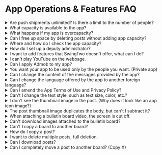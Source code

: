 # App Operations & Features FAQ

<details>

<summary>Are push shipments unlimited? Is there a limit to the number of people?</summary>

Yes, push shipments are unlimited.

Push has **no limit to the number of dispatches and is available to an unlimited number of people.**

In addition, all the features offered by the Swing-to-App are free, so push sending is free, and you can send pushes freely.

</details>

<details>

<summary>What capacity is available to the app?</summary>

The free version and the paid version also have different capacity depending on the product used.

**\*Free version: 100MB capacity**

**\*Paid version**

1\)Basic type use ticket: 2GB capacity

2\)Expandable subscription: 10GB capacity

3\)Premium Use: 50GB of capacity

Please check the capacity provided by version and by product.

</details>

<details>

<summary>What happens if my app is overcapacity?</summary>

If the amount of capacity provided to the app is exceeded, the app will be suspended. \*Stop after 3 days of overcapacity

Even if you use a paid app, regardless of the remaining period of use, it will be suspended if the capacity is exceeded.

Suspension of an app due to an overcapacity is the same as the expiration of the subscription period.

(See image)

![](../.gitbook/assets/EN\_이용기간만료.png)

**The app won't be deleted, but when you launch it, you'll get a "Your subscription has expired" message and the app won't run.**

Users who download the app from the Store will also be restricted from using the app when the message appears.

Therefore, if the capacity is exceeded, you can free up capacity by purchasing and applying a separate capacity add-on for as much capacity as you are insufficient, or by deleting the larger posts from the resource management page.

If the capacity is exceeded, we will notify you by e-mail or text.

</details>

<details>

<summary>Can I free up space by deleting posts without adding app capacity?</summary>

Yes you can.

East Sea to the App Operation Page - Service Management - Resource Management page.

You can check the post capacity on that page.

**\*Posts you don't need (images such as photos) can be checked and deleted.**

**As soon as you delete it, you'll see a new capacity aggregation, and you can free up capacity by deleting the post.**

(See image)

[![](https://s3.ap-northeast-2.amazonaws.com/swing2bucket/resource/image/help/11c1834143a103ebefc9c172493e945a.png)](http://blog.naver.com/PostView.nhn?blogId=swing2app\&logNo=221208812417\&parentCategoryNo=\&categoryNo=49\&viewDate=\&isShowPopularPosts=false\&from=postView)

\* For more information on how to use resource management, please check the corresponding manual.&#x20;

**☞ **<mark style="color:blue;">**\[App Capacity Management - Go to the Resource Management How-to Manual]**</mark>

</details>

<details>

<summary>Where and how do I check the app capacity? </summary>

You can check the app capacity by going to the <mark style="color:blue;"></mark> [<mark style="color:blue;">\[Service-Manage Storage\]</mark>](https://www.swing2app.com/view/storage\_manager) <mark style="color:blue;"></mark> page.

You can see what's available in the app, what it's currently using, and what's remaining available.

</details>

<details>

<summary>How do I set up a deputy administrator?</summary>

On the swing app operation page, go to <mark style="color:blue;"></mark> [<mark style="color:blue;">the</mark> Push & Members - View all members <mark style="color:blue;">menu.</mark>](https://www.swing2app.com/view/member\_list)<mark style="color:blue;"></mark>

You can select the user you want to set as a deputy administrator and then change the permissions to administrator in the permission group settings

**There's no separate name of a deputy administrator, but the creator of the app gives the app user administrator privileges to manage and run the app together.**

We'll attach a link to the detailed method, so it's easy to understand if you look at it.

**☞ **<mark style="color:blue;">**Go to see how to set up a deputy administrator**</mark>

</details>

<details>

<summary>I want to add features that SwingTwo doesn't offer, what can I do?</summary>

We are customizing for those who want a service that goes beyond a swing-to-app solution.

Customization means app development, providing customization in 1:1 customization. You can do this by asking the Swing team.

If you would like to develop an app or have the features you need, please send your proposal or storyboard help@swing2app.co.kr swing email.

After confirmation, the development team will guide you through the availability of development, quotations, etc.

</details>

<details>

<summary>I can't play YouTube on the webpage.</summary>

This is a problem caused by YouTube not allowing you to embed apps or built-in sites. If you change the YouTube link url to the following format, it will work smoothly:&#x20;

**Example)** <mark style="color:blue;">https://youtu.be/W8Ysr18ZxxU?t=1</mark>

&#x20;<mark style="color:blue;">→ https://www.youtube.com/embed/W8Ysr18ZxxU?t=1</mark>

If you change the link format a little bit as above, you can watch the video from within the webpage without problems.

</details>

<details>

<summary>Can I apply Admob to my app?</summary>

You can set up and operate the Admob plugin directly in your own apps.

Admob can be set directly by purchasing the \[Google Admob Applied Plugin] product from the Swing Plugin purchase page.

For more information on how to set up an admob, please refer to the manual.&#x20;

**☞ **<mark style="color:blue;">**\[Go to Google Admob Setup How-to Help]**</mark>

</details>

<details>

<summary>You want your app to be used only by the people you want. (Private app)</summary>

Yes you can.

Only users who have installed the app can be approved and designated to use the app by the administrator.

First, in \[Service Management - Policy Management], set the app subscription policy - app privacy to 'Private'.

If you set it to private, users who install the app will have to sign up unconditionally. (If you do not register, you will not be able to use the app)

Even if the registration is complete, the administrator must approve the member before he or she can use the app.

\+Administrators can change their status to 'Approve' by selecting only the desired members from the list of registered members on the \[Push & Member-Inquiry] page.

\+Authorized users will use your app normally, and if they don't get approved, they won't be able to use it.&#x20;

**☞ **<mark style="color:blue;">**See how to create a private app**</mark>

</details>

<details>

<summary>Can I change the content of the messages provided by the app?</summary>

Yes you can.

The content text used in the app can be modified and used by the administrator himself, and it can be changed to a foreign language.&#x20;

Go to <mark style="color:blue;">App</mark> <mark style="color:blue;">Operations→Service Management→Manage App Strings, and you'll see all the phrases and messages displayed and used in your app.</mark>

\-If you modify the entire text of the app, please press the \[Download] button to accept it as an Excel file, modify it and register the file again.

\-If you modify only a few phrases, you can search for and find the contents by pressing the \*control + F button.

After editing the content, please go to App Creation and press the \[Update App] button to update to the new version.&#x20;

<mark style="color:blue;">**\[Go to the App String Modification Manual Manual]**</mark>

</details>

<details>

<summary>Can I change the language offered by the app to another foreign language?</summary>

Yes you can.

If you want to create an app that is available in English, please use it on the Swing-to-App global site. Swing-to-App Global Site: <mark style="color:blue;">https://www.swing2app.com/</mark>

Global sites are created with the app default language all set to English, so they are automatically set to English without any further changes.

\*Since it is not linked to the Korean site, you will need to register a new member to create an app when using the global site.

If you want to change to another foreign language, such as Chinese or Japanese, or if you only want to change a few to English, you can do so in String Management.&#x20;

Go to <mark style="color:blue;">App Operations→Service Management→Manage App Strings, and you'll see all the phrases and messages displayed and used in your app.</mark>

\-If you modify the entire text of the app, please press the \[Download] button to accept it as an Excel file, modify it and register the file again.

\-If you modify only a few phrases, you can search for and find the contents by pressing the \*control + F button.

After editing the content, please go to App Creation and press the \[Update App] button to update to the new version.&#x20;

<mark style="color:blue;">**\[Go to the App String Modification Manual Manual]**</mark>

</details>

<details>

<summary>Can I amend the App Terms of Use and Privacy Policy?</summary>

Yes you can. The App Terms of Use can be modified in the <mark style="color:blue;">App Operations - Service Management - Policy Management - App Subscription Policies page - Terms of Service.</mark>

<img src="https://wp.swing2app.co.kr/wp-content/uploads/2022/07/c7574360e9aa312995b45efd5305c0fe.png" alt="" data-size="original">

For each question, we put the content in the Swing-to-App basic settings, so the content is all entered.

Please check the contents and modify the App Terms of Use to suit the app you created.

After modifying the contents on that page, click the **\[Set Policy]** button to save it.

</details>

<details>

<summary>Can't I change the text style, such as text size, color, etc.?</summary>

Write a post - If you choose to write with the **HTML editor**, you can change the style of the text.

When writing in general, writing directly from the app doesn't apply style.

\*\*Swing-to-app homepage web dashboard - **only available for writing with** **HTML editor.**

After you create a bulletin board, go to the board where you want to write in the Manage Posts menu.

If you choose to Write as an HTML Editor, you can add a variety of text styles.&#x20;

**☞ **<mark style="color:blue;">**See how to use HTML Editor writing**</mark>

</details>

<details>

<summary>I don't see the thumbnail image in the post. (Why does it look like an app icon image?)</summary>

When specifying a thumbnail image in a post, be sure to select Attach Photo to attach the image file.

If you put an image inside the content (body), the image is not designated as a thumbnail because it is recognized as text.

So when you assign a thumbnail image to your post! Please be sure to register as an attached image.

(See image)

<img src="https://wp.swing2app.co.kr/wp-content/uploads/2018/09/%EC%84%AC%EB%84%A4%EC%9D%BC2_20.06.png" alt="" data-size="original">

<mark style="color:red;">\*\* This feature is not available in the app, only on the swing homepage - pc version web, mobile version web.</mark>

</details>

<details>

<summary>The post thumbnail image duplicates the body, but can't I subtract it?</summary>

The thumbnail image is designated as the representative image of the first image of the post.

At this time, the image designated as the thumbnail will also appear as the representative image of the post, and it will also appear as a duplicate in the text. It's simple to make it look like a thumbnail without duplication.

\*\*When entering a post, please check \[Use the first image thumbnail]. With this feature, thumbnailed images don't appear duplicates in the body and can only be used as representative images.

<img src="https://wp.swing2app.co.kr/wp-content/uploads/2018/09/%EC%84%AC%EB%84%A4%EC%9D%BC_20.06.png" alt="" data-size="original">

</details>

<details>

<summary>When attaching a bulletin board video, the screen is cut off.</summary>

Usually, when you attach a video to a bulletin board, the video size is automatically adjusted to the horizontal size of the phone. Sometimes a video is cropped and visible, or the aspect X ratio doesn't fit. In this case, you can modify the size and put it in.

1\. First, please copy the 'Source Code' when you copy the video link.

<img src="https://wp.swing2app.co.kr/wp-content/uploads/2018/09/%EC%BA%A1%EC%B2%98-2.png" alt="" data-size="original">

2\. And when attaching a video from the bulletin board, please put it as \[embedded code].

<img src="https://wp.swing2app.co.kr/wp-content/uploads/2018/09/%EC%BA%A1%EC%B2%982.png" alt="" data-size="original">

3\. At this time, you can modify the horizontal and vertical sizes listed in the link and insert them. If you do it at 340px horizontally and 240px vertically, it will fit into your phone's screen. (Nowadays, the size of the mobile phone has increased, so even if it is 380 X 220, it fits well\~)

<img src="https://wp.swing2app.co.kr/wp-content/uploads/2018/09/%EC%BA%A1%EC%B2%983.png" alt="" data-size="original">

</details>

<details>

<summary>Can't download images attached to the bulletin board?</summary>

You can download and save the image attached to the bulletin board.

Please select an image from the bulletin board post detail view.

Then there's the down button in the top right corner.

You can also select the appropriate button to download the photos you uploaded to the bulletin board to your mobile phone.

[![](https://s3.ap-northeast-2.amazonaws.com/swing2bucket/resource/image/help/5791d512b27dc0f30cfb4f50732f4ac3.png)](http://blog.naver.com/PostView.nhn?blogId=swing2app\&Redirect=View\&logNo=221208826012\&categoryNo=49\&isAfterWrite=true\&redirect=View\&widgetTypeCall=true\&directAccess=false)

</details>

<details>

<summary>Can't I copy a board to another board?</summary>

The bulletin board can be copied.

The copy board function is set up for each bulletin board, making it easy to copy a board.

\*Swing app operation page - from the \[Post Management] menu - Go to the board you want to copy.

By pressing the \[Copy Board Board] button at the top of the bulletin board, you can select the target board to be copied.

When you copy, all posts on the board are copied to that board.

(See image)&#x20;

<img src="https://wp.swing2app.co.kr/wp-content/uploads/2018/09/%EA%B2%8C%EC%8B%9C%ED%8C%90%EB%B3%B5%EC%82%AC_20.06.png" alt="" data-size="original">

**☞ **<mark style="color:blue;">**See how to copy a bulletin board**</mark>

</details>

<details>

<summary>How do I copy a post?</summary>

You can copy and move the written post to another board.

You can select individual posts, or you can select multiple posts at once and copy them to a specific bulletin board.

<img src="https://wp.swing2app.co.kr/wp-content/uploads/2018/11/%EA%B2%8C%EC%8B%9C%EB%AC%BC%EB%B3%B5%EC%82%AC_20.06.png" alt="" data-size="original">

**1)App Operation Page – In Manage Posts, select the board from which you want to copy the text**

**2) Select the 'Listed' view of posts**

3\) You can check the **\[Copy Post]** button in the post list.

After selecting the post you want to copy, you can **click the Copy Post button** **to copy the post to the board of your choice.**&#x20;

**☞ **<mark style="color:blue;">**\[Go to see how to copy the post]**</mark>

</details>

<details>

<summary>I want to delete multiple posts, full deletion.</summary>

With the Batch Delete Posts feature, you can delete multiple posts at once or delete an entire post.

<img src="https://wp.swing2app.co.kr/wp-content/uploads/2020/06/%EA%B2%8C%EC%8B%9C%EB%AC%BC%EC%9D%BC%EA%B4%84%EC%82%AD%EC%A0%9C2.png" alt="" data-size="original">

After you go to the board where you want to delete the post from the post management

\- Please select 'View List'. (second icon)

\- Multiple selections of posts you want to delete (if you select the entire article, the entire post will be selected at once)

\- Select the \[Delete Posts in Bulk] button to delete the selected posts done at once. ☞ <mark style="color:blue;">**\[Go to see how to use batch deletion of posts]**</mark>

</details>

<details>

<summary>Can I download posts?</summary>

Yes you can.

App Operation - By using \[Post Down] provided by Post Management, you can download and archive posts written on the bulletin board as Excel files.

<img src="https://wp.swing2app.co.kr/wp-content/uploads/2022/07/%EA%B2%8C%EC%8B%9C%EA%B8%80%EB%8B%A4%EC%9A%B4.png" alt="" data-size="original">

**→ the app operation page, you can check the \[Post Down] button in the list of posts created → the post management→ board move.**

However, when the post is down, the image other than the text is not downloaded.

</details>

<details>

<summary>Can I completely move a post to another board? (Copy X)</summary>

You can use the Move Posts feature to move posts to other bulletin boards.

Copy a post is the ability to copy a post to another bulletin board, so that the article is retained on an existing board.

Moving a post is the same as the cut function.

When you move a post to a different board, the post on the existing board is deleted.

**How to use Move Posts**

<img src="https://wp.swing2app.co.kr/wp-content/uploads/2022/07/%EA%B2%8C%EC%8B%9C%EA%B8%80%EC%9D%B4%EB%8F%991.png" alt="" data-size="original">

1\) App Operation – Select the board you created in Post Management and move it. (Select the board you want to move the post to)

2\) Select \[List]

3\) Select the post you want to move from the list of created posts.

4\)Select the \[Move Post] button.

</details>
